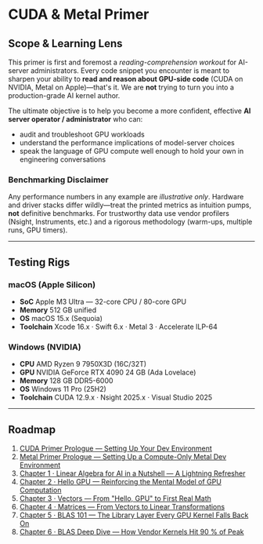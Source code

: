 # CUDA & Metal Primer

## Scope & Learning Lens

This primer is first and foremost a *reading-comprehension workout* for AI-server administrators. Every code snippet you encounter is meant to sharpen your ability to **read and reason about GPU-side code** (CUDA on NVIDIA, Metal on Apple)—that's it. We are **not** trying to turn you into a production-grade AI kernel author.

The ultimate objective is to help you become a more confident, effective **AI server operator / administrator** who can:

- audit and troubleshoot GPU workloads
- understand the performance implications of model-server choices
- speak the language of GPU compute well enough to hold your own in engineering conversations

### Benchmarking Disclaimer

Any performance numbers in any example are *illustrative only*. Hardware and driver stacks differ wildly—treat the printed metrics as intuition pumps, **not** definitive benchmarks. For trustworthy data use vendor profilers (Nsight, Instruments, etc.) and a rigorous methodology (warm-ups, multiple runs, GPU timers).

---

## Testing Rigs

### macOS (Apple Silicon)

- **SoC**  Apple M3 Ultra — 32-core CPU / 80-core GPU
- **Memory**  512 GB unified
- **OS**  macOS 15.x (Sequoia)
- **Toolchain**  Xcode 16.x · Swift 6.x · Metal 3 · Accelerate ILP-64

### Windows (NVIDIA)

- **CPU**  AMD Ryzen 9 7950X3D (16C/32T)
- **GPU**  NVIDIA GeForce RTX 4090 24 GB (Ada Lovelace)
- **Memory**  128 GB DDR5-6000
- **OS**  Windows 11 Pro (25H2)
- **Toolchain**  CUDA 12.9.x · Nsight 2025.x · Visual Studio 2025

---

## Roadmap

1. [CUDA Primer Prologue — Setting Up Your Dev Environment](00-CUDA-Primer-Prologue.md)
2. [Metal Primer Prologue — Setting Up a Compute-Only Metal Dev Environment](00-Metal-Primer-Prologue.md)
3. [Chapter 1 · Linear Algebra for AI in a Nutshell — A Lightning Refresher](01-linear-algebra-for-AI-in-a-nutshell.md)
4. [Chapter 2 · Hello GPU — Reinforcing the Mental Model of GPU Computation](02-hello-gpu-reinforced.md)
5. [Chapter 3 · Vectors — From "Hello, GPU" to First Real Math](03-vector-refresher.md)
6. [Chapter 4 · Matrices — From Vectors to Linear Transformations](04-matrix-refresher.md)
7. [Chapter 5 · BLAS 101 — The Library Layer Every GPU Kernel Falls Back On](05-blas-101.md)
8. [Chapter 6 · BLAS Deep Dive — How Vendor Kernels Hit 90 % of Peak](06-blas-deep-dive.md)